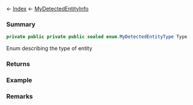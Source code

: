 ← [Index](Api-Index) ← [MyDetectedEntityInfo](Sandbox.ModAPI.Ingame.MyDetectedEntityInfo)

### Summary

```csharp
private public private public sealed enum.MyDetectedEntityType Type
```

Enum describing the type of entity

### Returns

### Example

### Remarks

